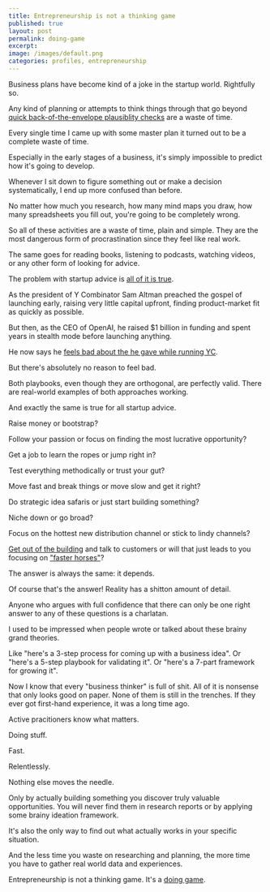```yaml
---
title: Entrepreneurship is not a thinking game
published: true
layout: post
permalink: doing-game
excerpt:  
image: /images/default.png
categories: profiles, entrepreneurship
---
```


Business plans have become kind of a joke in the startup world. Rightfully so. 

Any kind of planning or attempts to think things through that go beyond [quick back-of-the-envelope plausiblity checks](https://twitter.com/jakobgreenfeld/status/1595428460108795904) are a waste of time.

Every single time I came up with some master plan it turned out to be a complete waste of time.

Especially in the early stages of a business, it's simply impossible to predict how it's going to develop. 

Whenever I sit down to figure something out or make a decision systematically, I end up more confused than before.

No matter how much you research, how many mind maps you draw, how many spreadsheets you fill out, you're going to be completely wrong.

So all of these activities are a waste of time, plain and simple. They are the most dangerous form of procrastination since they feel like real work.

The same goes for reading books, listening to podcasts, watching videos, or any other form of looking for advice.

The problem with startup advice is [all of it is true](https://www.youtube.com/watch?v=9L2RdK8GKY8).

As the president of Y Combinator Sam Altman preached the gospel of launching early, raising very little capital upfront, finding product-market fit as quickly as possible.

But then, as the CEO of OpenAI, he raised $1 billion in funding and spent years in stealth mode before launching anything.

He now says he [feels bad about the he gave while running YC](https://twitter.com/morqon/status/1667717155234758657).

But there's absolutely no reason to feel bad.

Both playbooks, even though they are orthogonal, are perfectly valid. There are real-world examples of both approaches working.

And exactly the same is true for all startup advice.

Raise money or bootstrap?

Follow your passion or focus on finding the most lucrative opportunity?

Get a job to learn the ropes or jump right in?

Test everything methodically or trust your gut?

Move fast and break things or move slow and get it right?

Do strategic idea safaris or just start building something?

Niche down or go broad?

Focus on the hottest new distribution channel or stick to lindy channels?

[Get out of the building](https://steveblank.com/2010/03/11/teaching-entrepreneurship-–-by-getting-out-of-the-building/) and talk to customers or will that just leads to you focusing on ["faster horses"](https://www.goodreads.com/quotes/15297-if-i-had-asked-people-what-they-wanted-they-would)?

The answer is always the same: it depends.

Of course that's the answer! Reality has a shitton amount of detail.

Anyone who argues with full confidence that there can only be one right answer to any of these questions is a charlatan.

I used to be impressed when people wrote or talked about these brainy grand theories.

Like "here's a 3-step process for coming up with a business idea". Or "here's a 5-step playbook for validating it". Or "here's a 7-part framework for growing it".

Now I know that every "business thinker" is full of shit. All of it is nonsense that only looks good on paper. None of them is still in the trenches. If they ever got first-hand experience, it was a long time ago.

Active pracitioners know what matters. 

Doing stuff. 

Fast. 

Relentlessly. 

Nothing else moves the needle. 

Only by actually building something you discover truly valuable opportunities. You will never find them in research reports or by applying some brainy ideation framework.

It's also the only way to find out what actually works in your specific situation.

And the less time you waste on researching and planning, the more time you have to gather real world data and experiences.

Entrepreneurship is not a thinking game. It's a [doing game](https://shaan.beehiiv.com/p/5-tweet-tuesday-june-20-2023). 
